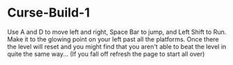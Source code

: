 # Curse-Build-1

Use A and D to move left and right, Space Bar to jump, and Left Shift to Run. Make it to the glowing point on your left past all the platforms. Once there the level will reset and you might find that you aren't able to beat the level in quite the same way...
(If you fall off refresh the page to start all over)
